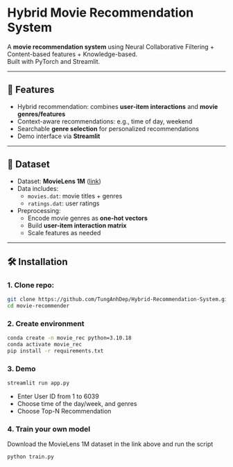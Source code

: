 # Hybrid Movie Recommendation System

A **movie recommendation system** using Neural Collaborative Filtering + Content-based features + Knowledge-based.  
Built with PyTorch and Streamlit.

---

## 🔹 Features

- Hybrid recommendation: combines **user-item interactions** and **movie genres/features**
- Context-aware recommendations: e.g., time of day, weekend
- Searchable **genre selection** for personalized recommendations
- Demo interface via **Streamlit**

---

## 📁 Dataset

- Dataset: **MovieLens 1M** ([link](https://grouplens.org/datasets/movielens/1m/))
- Data includes:
  - `movies.dat`: movie titles + genres
  - `ratings.dat`: user ratings
- Preprocessing:
  - Encode movie genres as **one-hot vectors**
  - Build **user-item interaction matrix**
  - Scale features as needed

---

## 🛠️ Installation

### 1. Clone repo:

```bash
git clone https://github.com/TungAnhDep/Hybrid-Recommendation-System.git
cd movie-recommender
```
### 2. Create environment
```bash
conda create -n movie_rec python=3.10.18
conda activate movie_rec
pip install -r requirements.txt
```
### 3. Demo
```bash
streamlit run app.py
```
- Enter User ID from 1 to 6039
- Choose time of the day/week, and genres
- Choose Top-N Recommendation

### 4. Train your own model

Download the MovieLens 1M dataset in the link above and run the script 
```bash
python train.py
```
